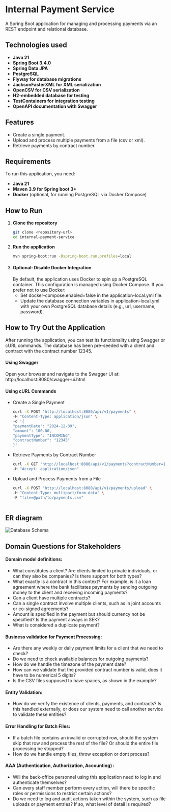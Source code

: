 # Internal Payment Service
A Spring Boot application for managing and processing payments via an REST endpoint and relational database.

## Technologies used
- **Java 21**
- **Spring Boot 3.4.0**
- **Spring Data JPA**
- **PostgreSQL**
- **Flyway for database migrations**
- **JacksonFasterXML for XML serialization**
- **OpenCSV for CSV serialization**
- **H2-embedded database for testing**
- **TestContainers for integration testing**
- **OpenAPI documentation with Swagger**

## Features
- Create a single payment.
- Upload and process multiple payments from a file (csv or xml).
- Retrieve payments by contract number.

## Requirements
To run this application, you need:
- **Java 21**
- **Maven 3.9 for Spring boot 3+**
- **Docker** (optional, for running PostgreSQL via Docker Compose)

## How to Run
1. **Clone the repository**
   ```bash
   git clone <repository-url>
   cd internal-payment-service
2. **Run the application**
   ```bash
   mvn spring-boot:run -Dspring-boot.run.profiles=local
3. #### **Optional: Disable Docker Integration**
   By default, the application uses Docker to spin up a PostgreSQL container. This configuration is managed using Docker Compose.
   If you prefer not to use Docker: 
   * Set docker-compose.enabled=false in the application-local.yml file. 
   * Update the database connection variables in application-local.yml with your own PostgreSQL database details (e.g., url, username, password).

## How to Try Out the Application
After running the application, you can test its functionality using Swagger or cURL commands. The database has been pre-seeded with a client and contract with the contract number 12345.

#### Using Swagger
Open your browser and navigate to the Swagger UI at: http://localhost:8080/swagger-ui.html

#### Using cURL Commands

   * Create a Single Payment 
      ```bash
     curl -X POST "http://localhost:8080/api/v1/payments" \
      -H "Content-Type: application/json" \
      -d '{
      "paymentDate": "2024-12-09",
      "amount": 100.00,
      "paymentType": "INCOMING",
      "contractNumber": "12345"
      }'
   * Retrieve Payments by Contract Number
      ```bash
      curl -X GET "http://localhost:8080/api/v1/payments?contractNumber=12345" \
      -H "Accept: application/json"
   * Upload and Process Payments from a File
      ```bash 
      curl -X POST "http://localhost:8080/api/v1/payments/upload" \
      -H "Content-Type: multipart/form-data" \
      -F "file=@path/to/payments.csv"



## ER diagram
![Database Schema](diagrams/InternalPaymentService-ER-diagram.svg) 

## Domain Questions for Stakeholders
#### Domain model definitions:
* What constitutes a client? Are clients limited to private individuals, or can they also be companies? Is there support for both types?
* What exactly is a contract in this context? For example, is it a loan agreement where the bank facilitates payments by sending outgoing money to the client and receiving incoming payments?
* Can a client have multiple contracts?
* Can a single contract involve multiple clients, such as in joint accounts or co-signed agreements?
* Amount is specified in the payment but should currency not be specified? Is the payment always in SEK?
* What is considered a duplicate payment?

#### Business validation for Payment Processing:
* Are there any weekly or daily payment limits for a client that we need to check?
* Do we need to check available balances for outgoing payments?
* How do we handle the timezone of the payment date?
* How can we validate that the provided contract number is valid, does it have to be numerical 5 digits?
* Is the CSV files supposed to have spaces, as shown in the example?

#### Entity Validation:
* How do we verify the existence of clients, payments, and contracts? Is this handled externally, or does our system need to call another service to validate these entities?

#### Error Handling for Batch Files:
* If a batch file contains an invalid or corrupted row, should the system skip that row and process the rest of the file? Or should the entire file processing be stopped?
* How do we handle empty files, throw exception or dont process?

#### AAA (Authentication, Authorization, Accounting) :
* Will the back-office personnel using this application need to log in and authenticate themselves?
* Can every staff member perform every action, will there be specific roles or permissions to restrict certain actions?
* Do we need to log and audit actions taken within the system, such as file uploads or payment entries? If so, what level of detail is required?
